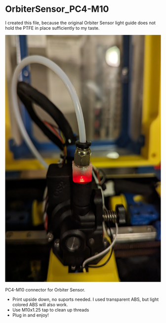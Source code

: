 # OrbiterSensor_PC4-M10

I created this file, because the original Orbiter Sensor light guide does not hold the PTFE in place sufficiently to my taste.

<img src="https://github.com/SaltyPaws/OrbiterSensor_PC4-M10/blob/main/images/PXL_20240101_224017094.jpg" height="800" width="600" >

PC4-M10 connector for Orbiter Sensor.
- Print upside down, no suports needed. I used transparent ABS, but light colored ABS will also work.
- Use M10x1.25 tap to clean up threads
- Plug in and enjoy!
